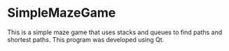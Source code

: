 # SimpleMazeGame
This is a simple maze game that uses stacks and queues to find paths and shortest paths. This program was developed using Qt.
